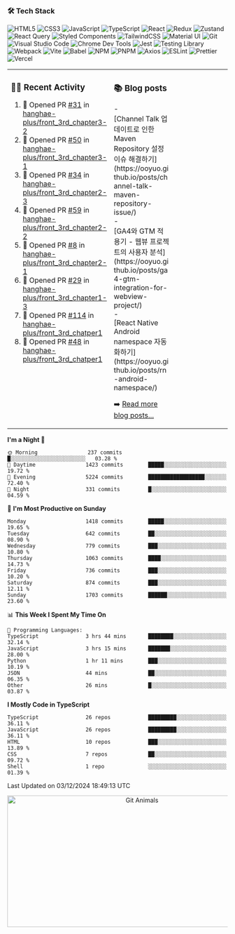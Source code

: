 ### 🛠 Tech Stack

![HTML5](https://img.shields.io/badge/HTML5-E34F26?style=flat&logo=html5&logoColor=white)
![CSS3](https://img.shields.io/badge/CSS3-1572B6?style=flat&logo=css3&logoColor=white)
![JavaScript](https://img.shields.io/badge/JavaScript-F7DF1E?style=flat&logo=javascript&logoColor=black)
![TypeScript](https://img.shields.io/badge/TypeScript-007ACC?style=flat&logo=typescript&logoColor=white)
![React](https://img.shields.io/badge/React-20232A?style=flat&logo=react&logoColor=61DAFB)
![Redux](https://img.shields.io/badge/Redux-593D88?style=flat&logo=redux&logoColor=white)
![Zustand](https://img.shields.io/badge/Zustand-000000?style=flat&logo=zustand&logoColor=white)
![React Query](https://img.shields.io/badge/React_Query-FF4154?style=flat&logo=react-query&logoColor=white)
![Styled Components](https://img.shields.io/badge/styled--components-DB7093?style=flat&logo=styled-components&logoColor=white)
![TailwindCSS](https://img.shields.io/badge/Tailwind_CSS-38B2AC?style=flat&logo=tailwind-css&logoColor=white)
![Material UI](https://img.shields.io/badge/Material--UI-0081CB?style=flat&logo=material-ui&logoColor=white)
![Git](https://img.shields.io/badge/Git-F05032?style=flat&logo=git&logoColor=white)
![Visual Studio Code](https://img.shields.io/badge/Visual_Studio_Code-0078D4?style=flat&logo=visual%20studio%20code&logoColor=white)
![Chrome Dev Tools](https://img.shields.io/badge/Chrome_Dev_Tools-4285F4?style=flat&logo=google-chrome&logoColor=white)
![Jest](https://img.shields.io/badge/Jest-323330?style=flat&logo=Jest&logoColor=white)
![Testing Library](https://img.shields.io/badge/testing%20library-323330?style=flat&logo=testing-library&logoColor=red)
![Webpack](https://img.shields.io/badge/Webpack-8DD6F9?style=flat&logo=webpack&logoColor=black)
![Vite](https://img.shields.io/badge/Vite-646CFF?style=flat&logo=vite&logoColor=white)
![Babel](https://img.shields.io/badge/Babel-F9DC3E?style=flat&logo=babel&logoColor=black)
![NPM](https://img.shields.io/badge/npm-CB3837?style=flat&logo=npm&logoColor=white)
![PNPM](https://img.shields.io/badge/pnpm-F69220?style=flat&logo=pnpm&logoColor=white)
![Axios](https://img.shields.io/badge/Axios-5A29E4?style=flat&logo=axios&logoColor=white)
![ESLint](https://img.shields.io/badge/ESLint-4B32C3?style=flat&logo=eslint&logoColor=white)
![Prettier](https://img.shields.io/badge/Prettier-F7B93E?style=flat&logo=prettier&logoColor=black)
![Vercel](https://img.shields.io/badge/Vercel-000000?style=flat&logo=vercel&logoColor=white)

<table>
<tr>
<td width="60%" valign="top">

### 👨‍💻 Recent Activity

<!--START_SECTION:activity-->

1. 💪 Opened PR [#31](https://github.com/hanghae-plus/front_3rd_chapter3-2/pull/31) in [hanghae-plus/front_3rd_chapter3-2](https://github.com/hanghae-plus/front_3rd_chapter3-2)
2. 💪 Opened PR [#50](https://github.com/hanghae-plus/front_3rd_chapter3-1/pull/50) in [hanghae-plus/front_3rd_chapter3-1](https://github.com/hanghae-plus/front_3rd_chapter3-1)
3. 💪 Opened PR [#34](https://github.com/hanghae-plus/front_3rd_chapter2-3/pull/34) in [hanghae-plus/front_3rd_chapter2-3](https://github.com/hanghae-plus/front_3rd_chapter2-3)
4. 💪 Opened PR [#59](https://github.com/hanghae-plus/front_3rd_chapter2-2/pull/59) in [hanghae-plus/front_3rd_chapter2-2](https://github.com/hanghae-plus/front_3rd_chapter2-2)
5. 💪 Opened PR [#8](https://github.com/hanghae-plus/front_3rd_chapter2-1/pull/8) in [hanghae-plus/front_3rd_chapter2-1](https://github.com/hanghae-plus/front_3rd_chapter2-1)
6. 💪 Opened PR [#29](https://github.com/hanghae-plus/front_3rd_chapter1-3/pull/29) in [hanghae-plus/front_3rd_chapter1-3](https://github.com/hanghae-plus/front_3rd_chapter1-3)
7. 💪 Opened PR [#114](https://github.com/hanghae-plus/front_3rd_chatper1/pull/114) in [hanghae-plus/front_3rd_chatper1](https://github.com/hanghae-plus/front_3rd_chatper1)
8. 💪 Opened PR [#48](https://github.com/hanghae-plus/front_3rd_chatper1/pull/48) in [hanghae-plus/front_3rd_chatper1](https://github.com/hanghae-plus/front_3rd_chatper1)
   <!--END_SECTION:activity-->
      </td>
   <td width="40%" valign="top" style="display: flex; flex-direction: column;">

### 📚 Blog posts

<!-- BLOG-POST-LIST:START -->- <div>[Channel Talk 업데이트로 인한 Maven Repository 설정 이슈 해결하기](https://ooyuo.github.io/posts/channel-talk-maven-repository-issue/)</div>- <div>[GA4와 GTM 적용기 - 웹뷰 프로젝트의 사용자 분석](https://ooyuo.github.io/posts/ga4-gtm-integration-for-webview-project/)</div>- <div>[React Native Android namespace 자동화하기](https://ooyuo.github.io/posts/rn-android-namespace/)</div><!-- BLOG-POST-LIST:END -->

➡️ [Read more blog posts...](https://ooyuo.github.io)

</td>
</tr>
</table>

<!--START_SECTION:waka-->

**I'm a Night 🦉**

```text
🌞 Morning                237 commits         █░░░░░░░░░░░░░░░░░░░░░░░░   03.28 %
🌆 Daytime                1423 commits        █████░░░░░░░░░░░░░░░░░░░░   19.72 %
🌃 Evening                5224 commits        ██████████████████░░░░░░░   72.40 %
🌙 Night                  331 commits         █░░░░░░░░░░░░░░░░░░░░░░░░   04.59 %
```

📅 **I'm Most Productive on Sunday**

```text
Monday                   1418 commits        █████░░░░░░░░░░░░░░░░░░░░   19.65 %
Tuesday                  642 commits         ██░░░░░░░░░░░░░░░░░░░░░░░   08.90 %
Wednesday                779 commits         ███░░░░░░░░░░░░░░░░░░░░░░   10.80 %
Thursday                 1063 commits        ████░░░░░░░░░░░░░░░░░░░░░   14.73 %
Friday                   736 commits         ███░░░░░░░░░░░░░░░░░░░░░░   10.20 %
Saturday                 874 commits         ███░░░░░░░░░░░░░░░░░░░░░░   12.11 %
Sunday                   1703 commits        ██████░░░░░░░░░░░░░░░░░░░   23.60 %
```

📊 **This Week I Spent My Time On**

```text
💬 Programming Languages:
TypeScript               3 hrs 44 mins       ████████░░░░░░░░░░░░░░░░░   32.14 %
JavaScript               3 hrs 15 mins       ███████░░░░░░░░░░░░░░░░░░   28.00 %
Python                   1 hr 11 mins        ███░░░░░░░░░░░░░░░░░░░░░░   10.19 %
JSON                     44 mins             ██░░░░░░░░░░░░░░░░░░░░░░░   06.35 %
Other                    26 mins             █░░░░░░░░░░░░░░░░░░░░░░░░   03.87 %
```

**I Mostly Code in TypeScript**

```text
TypeScript               26 repos            █████████░░░░░░░░░░░░░░░░   36.11 %
JavaScript               26 repos            █████████░░░░░░░░░░░░░░░░   36.11 %
HTML                     10 repos            ███░░░░░░░░░░░░░░░░░░░░░░   13.89 %
CSS                      7 repos             ██░░░░░░░░░░░░░░░░░░░░░░░   09.72 %
Shell                    1 repo              ░░░░░░░░░░░░░░░░░░░░░░░░░   01.39 %
```

Last Updated on 03/12/2024 18:49:13 UTC

<!--END_SECTION:waka-->

<div align="center">
  <a href="https://github.com/devxb/gitanimals">
    <img
      src="https://render.gitanimals.org/farms/ooyuo"
      width="600"
      height="300"
      alt="Git Animals"
    />
  </a>
</div>
